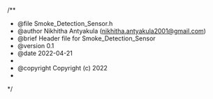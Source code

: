 /**
 * @file Smoke_Detection_Sensor.h
 * @author Nikhitha Antyakula (nikhitha.antyakula2001@gmail.com)
 * @brief Header file for Smoke_Detection_Sensor
 * @version 0.1
 * @date 2022-04-21
 * 
 * @copyright Copyright (c) 2022
 * 
 */
